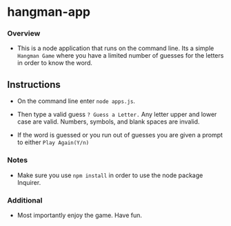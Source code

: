 # hangman-app

### Overview

* This is a node application that runs on the command line. Its a simple `Hangman Game` where you have a limited number of guesses for the letters in order to know the word. 

## Instructions

* On the command line enter `node apps.js`.

* Then type a valid guess `? Guess a Letter.` Any letter upper and lower case are valid. Numbers, symbols, and blank spaces are invalid.

* If the word is guessed or you run out of guesses you are given a prompt to either `Play Again(Y/n)`

### Notes

* Make sure you use `npm install` in order to use the node package Inquirer.

### Additional

* Most importantly enjoy the game. Have fun.